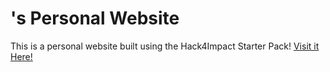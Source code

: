 # <Your Name>'s Personal Website

This is a personal website built using the Hack4Impact Starter Pack!
<You can add any description you want here.>
[Visit it Here!](https://roscoe-builds.github.io)
